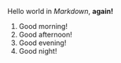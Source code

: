 Hello world in _Markdown_, **again!**

1) Good morning!
2) Good afternoon!
3) Good evening!
4) Good night!

<!--eof-->